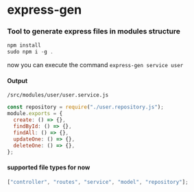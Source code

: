 # express-gen

### Tool to generate express files in modules structure

```javascript
npm install
sudo npm i -g .
```

now you can execute the command
`express-gen service user`

#### Output

`/src/modules/user/user.service.js`

```javascript
const repository = require("./user.repository.js");
module.exports = {
  create: () => {},
  findById: () => {},
  findAll: () => {},
  updateOne: () => {},
  deleteOne: () => {},
};
```

#### supported file types for now

```javascript
["controller", "routes", "service", "model", "repository"];
```
